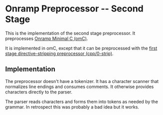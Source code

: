 # Onramp Preprocessor -- Second Stage

This is the implementation of the second stage preprocessor. It preprocesses [Onramp Minimal C (omC)](../docs/minimal-c.md).

It is implemented in omC, except that it can be preprocessed with the [first stage directive-stripping preprocessor (cpp/0-strip)](../0-strip).



## Implementation

The preprocessor doesn't have a tokenizer. It has a character scanner that normalizes line endings and consumes comments. It otherwise provides characters directly to the parser.

The parser reads characters and forms them into tokens as needed by the grammar. In retrospect this was probably a bad idea but it works.
